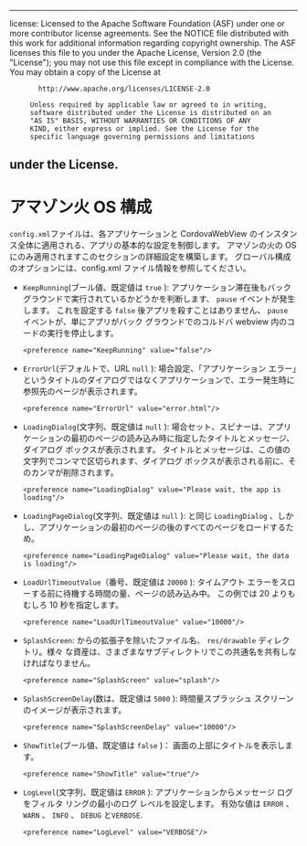 * * *

license: Licensed to the Apache Software Foundation (ASF) under one or more contributor license agreements. See the NOTICE file distributed with this work for additional information regarding copyright ownership. The ASF licenses this file to you under the Apache License, Version 2.0 (the "License"); you may not use this file except in compliance with the License. You may obtain a copy of the License at

           http://www.apache.org/licenses/LICENSE-2.0
    
         Unless required by applicable law or agreed to in writing,
         software distributed under the License is distributed on an
         "AS IS" BASIS, WITHOUT WARRANTIES OR CONDITIONS OF ANY
         KIND, either express or implied. See the License for the
         specific language governing permissions and limitations
    

## under the License.

# アマゾン火 OS 構成

`config.xml`ファイルは、各アプリケーションと CordovaWebView のインスタンス全体に適用される、アプリの基本的な設定を制御します。 アマゾンの火の OS にのみ適用されますこのセクションの詳細設定を構築します。 グローバル構成のオプションには、config.xml ファイル情報を参照してください。

*   `KeepRunning`(ブール値、既定値は `true` ): アプリケーション滞在後もバック グラウンドで実行されているかどうかを判断します、 `pause` イベントが発生します。 これを設定する `false` 後アプリを殺すことはありません、 `pause` イベントが、単にアプリがバック グラウンドでのコルドバ webview 内のコードの実行を停止します。
    
        <preference name="KeepRunning" value="false"/>
        

*   `ErrorUrl`(デフォルトで、URL `null` ): 場合設定、「アプリケーション エラー」というタイトルのダイアログではなくアプリケーションで、エラー発生時に参照先のページが表示されます。
    
        <preference name="ErrorUrl" value="error.html"/>
        

*   `LoadingDialog`(文字列、既定値は `null` ): 場合セット、スピナーは、アプリケーションの最初のページの読み込み時に指定したタイトルとメッセージ、ダイアログ ボックスが表示されます。 タイトルとメッセージは、この値の文字列でコンマで区切られます、ダイアログ ボックスが表示される前に、そのカンマが削除されます。
    
        <preference name="LoadingDialog" value="Please wait, the app is loading"/>
        

*   `LoadingPageDialog`(文字列、既定値は `null` ): と同じ `LoadingDialog` 、しかし、アプリケーションの最初のページの後のすべてのページをロードするため。
    
        <preference name="LoadingPageDialog" value="Please wait, the data is loading"/>
        

*   `LoadUrlTimeoutValue`（番号、既定値は `20000` ): タイムアウト エラーをスローする前に待機する時間の量、ページの読み込み中。 この例では 20 よりもむしろ 10 秒を指定します。
    
        <preference name="LoadUrlTimeoutValue" value="10000"/>
        

*   `SplashScreen`: からの拡張子を除いたファイル名、 `res/drawable` ディレクトリ。様々 な資産は、さまざまなサブディレクトリでこの共通名を共有しなければなりません。
    
        <preference name="SplashScreen" value="splash"/>
        

*   `SplashScreenDelay`(数は、既定値は `5000` ): 時間量スプラッシュ スクリーンのイメージが表示されます。
    
        <preference name="SplashScreenDelay" value="10000"/>
        

*   `ShowTitle`(ブール値、既定値は `false` )： 画面の上部にタイトルを表示します。
    
        <preference name="ShowTitle" value="true"/>
        

*   `LogLevel`(文字列、既定値は `ERROR` ): アプリケーションからメッセージ ログをフィルタ リングの最小のログ レベルを設定します。 有効な値は `ERROR` 、 `WARN` 、 `INFO` 、 `DEBUG` と`VERBOSE`.
    
        <preference name="LogLevel" value="VERBOSE"/>
